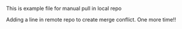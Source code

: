 This is example file for manual pull in local repo

Adding a line in remote repo to create merge conflict. One more time!!
